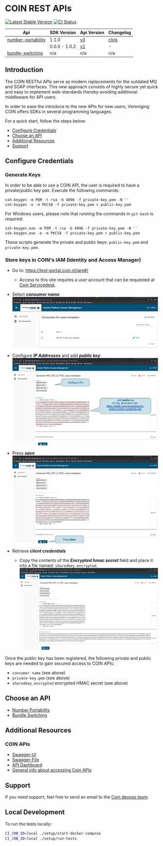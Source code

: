 # COIN REST APIs

[![Latest Stable Version](https://img.shields.io/packagist/v/coin/sdk.svg?style=flat-square)](https://packagist.org/packages/coin/sdk)
[![CI Status](https://gitlab.com/verenigingcoin-public/coin-sdk-php/badges/master/pipeline.svg)](https://gitlab.com/verenigingcoin-public/coin-sdk-php/-/pipelines/latest)

| Api                 | SDK Version | Api Version    | Changelog |
|---------------------|-------------|----------------|----------------
| [number-portability](https://coin.nl/en/services/nummerportabiliteit) | 1.1.0       | [v3](https://api.coin.nl/docs/number-portability/v3)             | [click](CHANGELOG.md#version-1.1.0)
|                    | 0.0.0 - 1.0.2   | [v1](https://api.coin.nl/docs/number-portability/v1)             | -
| [bundle-switching](https://coin.nl/en/services/overstappen)   | n/a         | n/a            | n/a

## Introduction

The COIN RESTful APIs serve as modern replacements for the outdated MQ and SOAP interfaces.
This new approach consists of highly secure yet quick and easy to implement web-standards thereby avoiding additional middleware for API users. 

In order to ease the introduce to the new APIs for new users, Vereniging COIN offers SDKs in several programming languages. 

For a quick start, follow the steps below:

* [Configure Credentials](#configure-credentials)
* [Choose an API](#choose-an-api)
* [Additional Resources](#additional-resources)
* [Support](#support)

## Configure Credentials

### Generate Keys

In order to be able to use a COIN API, the user is required to have a private/public key pair. Execute the following commands:
```
ssh-keygen -m PEM -t rsa -b 4096 -f private-key.pem -N '' 
ssh-keygen -e -m PKCS8 -f private-key.pem > public-key.pem
```

For Windows users, please note that running the commands in `git-bash` is required:
```
ssh-keygen.exe -m PEM -t rsa -b 4096 -f private-key.pem -N ''
ssh-keygen.exe -e -m PKCS8 -f private-key.pem > public-key.pem
```

These scripts generate the private and public keys: `public-key.pem` and `private-key.pem`.

### Store keys in COIN's IAM (Identity and Access Manager)

- Go to: https://test-portal.coin.nl/iam#/
    - Access to this site requires a user account that can be requested at [Coin Servicedesk](mailto:servicedesk@coin.nl).

- Select ***consumer name***
![alt text](./img/coin_iam_select_consumer.png "Select Consumer")

- Configure ***IP Addresses*** and add ***public key***
![alt text](./img/coin_iam_add_public_key.png "Configure IPs and public key")

- Press ***save***
![alt text](./img/coin_iam_save.png "Save")

- Retrieve ***client credentials***
    - Copy the contents of the ***Encrypted hmac secret*** field and place it into a file named: `sharedkey.encrypted`.
![alt text](./img/coin_iam_all_credentials.png "Retrieve Client Credentials")
 
Once the public key has been registered, the following private and public keys are needed to gain secured access to COIN APIs:
- `consumer name` (see above)
- `private-key.pem` (see above)
- `sharedkey.encrypted` encrypted HMAC secret (see above) 
    
## Choose an API

- [Number Portability](number-portability-sdk/README.md)
- [Bundle Switching](bundle-switching-sdk/README.md)

## Additional Resources

### COIN APIs

- [Swagger-UI](https://test-api.coin.nl/docs)
- [Swagger-File](https://test-api.coin.nl/docs/number-portability/v1/swagger.json)
- [API Dashboard](https://test-portal.coin.nl/apis)
- [General info about accessing Coin APIs](https://gitlab.com/verenigingcoin-public/cpc-client)

## Support

If you need support, feel free to send an email to the [Coin devops team](mailto:devops@coin.nl).

## Local Development

To run the tests locally:

```bash
CI_JOB_ID=local ./setup/start-docker-compose
CI_JOB_ID=local ./setup/run-tests
```